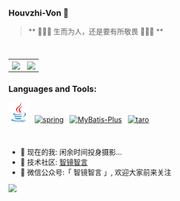### Houvzhi-Von 👋

> ** 🚀🚀🚀  生而为人，还是要有所敬畏 🚀🚀🚀 **
<br/>
<table>
  <tr>
    <td align="center" style="padding=0;width=50%;">
      <img align="center" style="padding=0;" src="https://github-readme-stats.vercel.app/api/?username=Houvzhi-Von&show_icons=true&hide_border=true&icon_color=C9F9D9&hide_title=true&count_private=true&theme=vue-dark" />
    <td align="center" style="padding=0;width=70%;">
      <img align="center" style="padding=0;" src="https://github-readme-stats.quantumlytangled.vercel.app/api/top-langs/?username=Houvzhi-Von&layout=compact&show_icons=true&hide_border=true&icon_color=f0f0f000&count_private=true&theme=vue-dark" />
    </td>
  </tr>
</table>

<h3 align="left">Languages and Tools:</h3>
<p align="left"> 
  <a href="https://www.java.com" target="_blank"> <img src="https://raw.githubusercontent.com/devicons/devicon/master/icons/java/java-original.svg" alt="java" width="40" height="40"/></a>&nbsp;&nbsp;
  <a href="https://spring.io/" target="_blank"> <img src="https://www.vectorlogo.zone/logos/springio/springio-icon.svg" alt="spring" width="40" height="40"/></a>&nbsp;&nbsp;
  <a href="https://baomidou.com/" target="_blank"> <img src="https://baomidou.com/img/logo.svg" alt="MyBatis-Plus" width="46" height="40"/></a>&nbsp;&nbsp;
  <a href="https://taro-docs.jd.com" target="_blank"> <img src="https://img20.360buyimg.com/ling/jfs/t1/20876/36/12835/3043/5c9c2929Ed18cfb11/15b1c03ec830ab8e.png" alt="taro" width="100" height="40"/></a>
</p>
<br/>

- 🌱 现在的我: 闲余时间投身摄影...
- 🧩 技术社区: [智镜智言](https://houvzhi-von.github.io)
- 💬 微信公众号:「 智镜智言 」, 欢迎大家前来关注
<img src="http://blog.osnooker.com/uploads/weixin_1.jpg"/>
